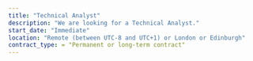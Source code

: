 ```yaml
---
title: "Technical Analyst"
description: "We are looking for a Technical Analyst."
start_date: "Immediate"
location: "Remote (between UTC-8 and UTC+1) or London or Edinburgh"
contract_type: = "Permanent or long-term contract"
---
```

